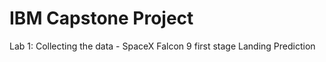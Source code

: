 # IBM Capstone Project

Lab 1: Collecting the data - SpaceX Falcon 9 first stage Landing Prediction
